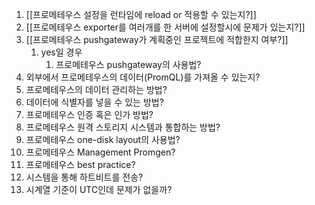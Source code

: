 1. [[프로메테우스 설정을 런타임에 reload or 적용할 수 있는지?]]
2. [[프로메테우스 exporter를 여러개를 한 서버에 설정할시에 문제가 있는지?]]
3. [[프로메테우스 pushgateway가 계획중인 프로젝트에 적합한지 여부?]]
	1. yes일 경우
		1. 프로메테우스 pushgateway의 사용법?
4. 외부에서 프로메테우스의 데이터(PromQL)를 가져올 수 있는지?
5. 프로메테우스의 데이터 관리하는 방법?
6. 데이터에 식별자를 넣을 수 있는 방법?
7. 프로메테우스 인증 혹은 인가 방법?
8. 프로메테우스 원격 스토리지 시스템과 통합하는 방법?
9. 프로메테우스 one-disk layout의 사용법?
10. 프로메테우스 Management Promgen?
11. 프로메테우스 best practice?
12. 시스템을 통해 하트비트를 전송?
13. 시계열 기준이 UTC인데 문제가 없을까?
